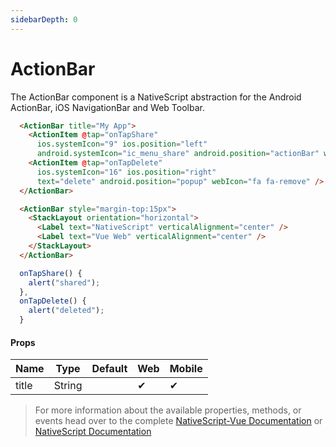 ```yaml
---
sidebarDepth: 0
---
```

# ActionBar

The ActionBar component is a NativeScript abstraction for the Android ActionBar, iOS NavigationBar and Web Toolbar.

<DocExampleBox codeBox="https://codesandbox.io/s/92p675pw4r">

```html
  <ActionBar title="My App">
    <ActionItem @tap="onTapShare"
      ios.systemIcon="9" ios.position="left"
      android.systemIcon="ic_menu_share" android.position="actionBar" webIcon="fa fa-share" />
    <ActionItem @tap="onTapDelete"
      ios.systemIcon="16" ios.position="right"
      text="delete" android.position="popup" webIcon="fa fa-remove" />
  </ActionBar>

  <ActionBar style="margin-top:15px">
    <StackLayout orientation="horizontal">
      <Label text="NativeScript" verticalAlignment="center" />
      <Label text="Vue Web" verticalAlignment="center" />
    </StackLayout>
  </ActionBar>
```

```js
  onTapShare() {
    alert("shared");
  },
  onTapDelete() {
    alert("deleted");
  }
```

<NavigationButtonDoc />
</DocExampleBox>

#### Props

| Name  | Type   | Default | Web | Mobile |
| ----- | ------ | ------- | --- | ------ |
| title | String |         | ✔   | ✔      |


> For more information about the available properties, methods, or events head over to the complete [NativeScript-Vue Documentation](https://nativescript-vue.org/en/docs/elements/action-bar/action-bar/)
> or [NativeScript Documentation](https://docs.nativescript.org/api-reference/classes/_ui_action_bar_.actionbar)
